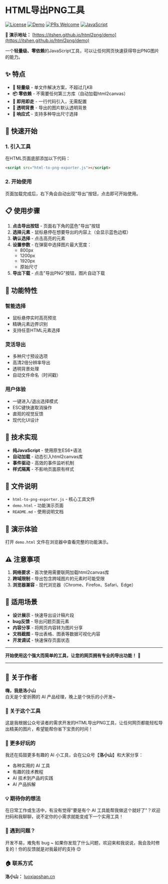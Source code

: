 # HTML导出PNG工具

[![License](https://img.shields.io/badge/license-MIT-blue.svg)](LICENSE)
[![Demo](https://img.shields.io/badge/demo-visit%20now-green.svg)](https://itshen.github.io/html2png/demo)
[![PRs Welcome](https://img.shields.io/badge/PRs-welcome-brightgreen.svg)](https://github.com/itshen/html2png)
[![JavaScript](https://img.shields.io/badge/javascript-ES6%2B-yellow)](https://developer.mozilla.org/en-US/docs/Web/JavaScript)

**🌟 演示地址：** [https://itshen.github.io/html2png/demo](https://itshen.github.io/html2png/demo)

一个**轻量级、零依赖**的JavaScript工具，可以让任何网页快速获得导出PNG图片的能力。

## ✨ 特点

- **🚀 轻量级** - 单文件解决方案，不超过几KB
- **📦 零依赖** - 不需要任何第三方库（自动加载html2canvas）
- **🎯 即用即走** - 一行代码引入，无需配置
- **🎨 透明背景** - 导出的图片默认透明背景
- **📱 响应式** - 支持多种导出尺寸选择

## 🚀 快速开始

### 1. 引入工具

在HTML页面底部添加以下代码：

```html
<script src="html-to-png-exporter.js"></script>
```

### 2. 开始使用

页面加载完成后，右下角会自动出现"导出"按钮，点击即可开始使用。

## 📋 使用步骤

1. **点击导出按钮** - 页面右下角的蓝色"导出"按钮
2. **选择元素** - 鼠标悬停在想要导出的内容上（会显示蓝色边框）
3. **确认选择** - 点击高亮的元素
4. **设置参数** - 在弹窗中选择图片最大宽度：
   - 800px
   - 1200px
   - 1920px
   - 原始尺寸
5. **导出下载** - 点击"导出PNG"按钮，图片自动下载

## 🎯 功能特性

### 智能选择
- 鼠标悬停实时高亮预览
- 精确元素边界识别
- 支持任意HTML元素选择

### 灵活导出
- 多种尺寸预设选项
- 高清2倍分辨率导出
- 透明背景处理
- 自动文件命名（时间戳）

### 用户体验
- 一键进入/退出选择模式
- ESC键快速取消操作
- 直观的视觉反馈
- 现代化UI设计

## 🔧 技术实现

- **纯JavaScript** - 使用原生ES6+语法
- **自动加载** - 动态引入html2canvas库
- **事件驱动** - 高效的事件监听机制
- **样式隔离** - 不影响页面原有样式

## 📁 文件说明

- `html-to-png-exporter.js` - 核心工具文件
- `demo.html` - 功能演示页面
- `README.md` - 使用说明文档

## 🌟 演示体验

打开 `demo.html` 文件在浏览器中查看完整的功能演示。

## ⚠️ 注意事项

1. **网络要求** - 首次使用需要联网加载html2canvas库
2. **跨域限制** - 导出包含跨域图片的元素时可能受限
3. **浏览器兼容** - 现代浏览器（Chrome、Firefox、Safari、Edge）

## 🤝 适用场景

- **设计展示** - 快速导出设计稿片段
- **bug反馈** - 导出问题页面元素
- **内容分享** - 将网页内容转为图片分享
- **文档截图** - 导出表格、图表等数据可视化内容
- **开发调试** - 快速保存页面状态

---

**开始使用这个强大而简单的工具，让您的网页拥有专业的导出功能！** 🎉

---

## 👋 关于作者

**嗨，我是洛小山**  
白天是个爱折腾的 AI 产品经理，晚上是个快乐的小开发~

### 🎯 关于这个工具

这是我根据公众号读者的需求开发的HTML导出PNG工具，让任何网页都能轻松导出精美的图片，希望能帮你省下宝贵的时间！

### 🚀 更多好玩的

我还在捣鼓更多有趣的 AI 小工具，会在公众号【**洛小山**】和大家分享：

- 各种实用的 AI 工具
- 有趣的技术教程  
- AI 技术到产品的实践
- AI 产品拆解

### 💡 期待你的想法

在日常工作或生活中，有没有觉得"要是有个 AI 工具能帮我做这个就好了"？欢迎扫码和我聊聊，说不定你的小需求就能变成下一个实用工具！

### 🐛 遇到问题？

开发不易，难免有 bug ~ 如果你发现了什么问题，欢迎来和我说说，我会及时修复的！你的反馈就是对我最好的支持 😊

### 🏠 联系方式

**洛小山：** [luoxiaoshan.cn](https://luoxiaoshan.cn)
